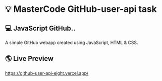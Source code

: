 # 💡 MasterCode GitHub-user-api task

## 💻 JavaScript GitHub..
A simple GitHub webapp created using JavaScript, HTML & CSS.

## 🌎 Live Preview
https://github-user-api-eight.vercel.app/
